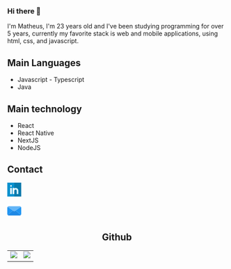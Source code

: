 <h3> Hi there 👋 </h3>
I'm Matheus, I'm 23 years old and I've been studying programming for over 5 years, currently my favorite stack is web and mobile applications, using html, css, and javascript.

## Main Languages
 - Javascript - Typescript
 - Java

## Main technology
 - React </li>
 - React Native
 - NextJS
 - NodeJS

<h2> Contact </h2>
<contact>
 
[![Linkedint](/images/linkedin.png)](https://www.linkedin.com/in/matheus-p-agostinho/)

 <p></p>
 <a href="mailto:mat.matheus_pa@hotmail.com" target="_blank"><img alt="Email" src="/images/email.png" title="Email"></a>
</contact>

<p></p>

<center>
 <h2> Github </h2>
 <table>
   <td>
     <img src="https://github-readme-stats.vercel.app/api?username=themath123&theme=dark&show_icons=true">   
   </td>
   <td>
     <img src="https://github-readme-stats.vercel.app/api/top-langs/?username=anuraghazra&theme=dark&layout=compact&exclude_repo=exerciciosemc&langs_count=10">
   </td>
 </table>
</center>

